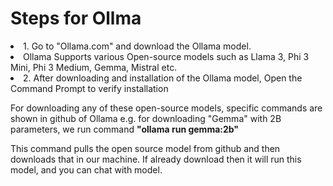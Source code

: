<h1>Steps for Ollma</h1>
<li>1. Go to "Ollama.com" and download the Ollama model.</li>
<li>Ollama Supports various Open-source models such as Llama 3, Phi 3 Mini, Phi 3 Medium, Gemma, Mistral etc.</li>
<li>2. After downloading and installation of the Ollama model, Open the Command Prompt to verify installation</li>
<p> For downloading any of these open-source models, specific commands are shown in github of Ollama e.g. for downloading "Gemma" with 2B parameters, we run command <b>"ollama run gemma:2b"</b></p><p>This command pulls the open source model from github and then downloads that in our machine. If already download then it will run this model, and you can chat with model.</p>

